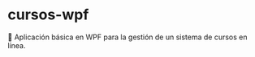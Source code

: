 # cursos-wpf
:notebook: Aplicación básica en WPF para la gestión de un sistema de cursos en línea. 
